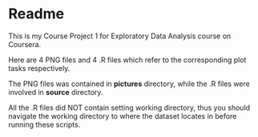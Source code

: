 Readme
==============

This is my Course Project 1 for Exploratory Data Analysis course on Coursera.

Here are 4 PNG files and 4 .R files which refer to the corresponding plot tasks respectively.

The PNG files was contained in **pictures** directory, while the .R files were involved in **source** directory.

All the .R files did NOT contain setting working directory, thus you should navigate the working directory to where the dataset locates in before running these scripts. 
